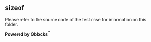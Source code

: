 ## sizeof

Please refer to the source code of the test case for information on this folder.

**Powered by Qblocks<sup>&trade;</sup>**

